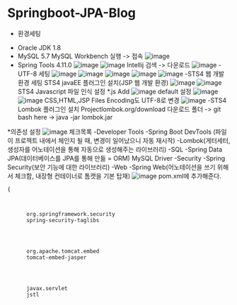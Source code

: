 # Springboot-JPA-Blog

* 환경세팅
- Oracle JDK 1.8
- MySQL 5.7
MySQL Workbench 실행 -> 접속
![image](https://user-images.githubusercontent.com/86938974/166133310-bb4c5e46-d804-4bdf-ad6f-b5fcd7b68422.png)
- Spring Tools 4.11.0
![image](https://user-images.githubusercontent.com/86938974/166133396-ae6e96a3-b753-4629-a752-cb05f30d6687.png)
![image](https://user-images.githubusercontent.com/86938974/166133425-71cdc6d3-3ce6-4135-86b8-75c84ce39aef.png)
Intellij 검색 -> 다운로드
![image](https://user-images.githubusercontent.com/86938974/166133455-80382c06-575b-4d58-bef2-fad863346876.png)
-UTF-8 세팅
![image](https://user-images.githubusercontent.com/86938974/166133509-d2c50cb2-7557-4e2d-990b-10cbcbed45be.png)
![image](https://user-images.githubusercontent.com/86938974/166133519-2cd81efd-2743-4c29-a861-b9074e178d14.png)
![image](https://user-images.githubusercontent.com/86938974/166133525-fb47422e-dd57-4e91-ad91-f471c784432b.png)
![image](https://user-images.githubusercontent.com/86938974/166133531-81fd6a39-ce19-4d85-888a-0db11e9072d2.png)
![image](https://user-images.githubusercontent.com/86938974/166133534-d393c39c-fc2f-4f36-80f6-f46dc4ce36c7.png)
-STS4 웹 개발 환경 세팅
STS4 javaEE 플러그인 설치(JSP 웹 개발 환경)
![image](https://user-images.githubusercontent.com/86938974/166133589-d5b10223-64cb-4d96-b24c-7597d14077d1.png)
![image](https://user-images.githubusercontent.com/86938974/166133615-284b8520-5e8d-4150-87a2-7996c175db4d.png)
STS4 Javascript 파일 인식 설정
*.js Add
![image](https://user-images.githubusercontent.com/86938974/166133656-9a375c7a-c054-43b9-9a19-14c9bf67b118.png)
default 설정
![image](https://user-images.githubusercontent.com/86938974/166133670-1e9e31d6-8f3e-4e87-88e1-94aff24b8d91.png)
![image](https://user-images.githubusercontent.com/86938974/166133699-130c176c-1ea7-44ad-ab2e-d3ba8a3235e8.png)
CSS,HTML,JSP Files Encoding도 UTF-8로 변경
![image](https://user-images.githubusercontent.com/86938974/166133714-04fd2673-c301-48f5-bdf7-879908c92ef1.png)
-STS4 Lombok 플러그인 설치
Projectlombok.org/download
다운로드 폴더 -> git bash here -> java -jar lombok.jar

*의존성 설정
![image](https://user-images.githubusercontent.com/86938974/166133777-6e7d5653-ab2b-4301-bc11-b48198161cf4.png)
체크목록
-Developer Tools
	-Spring Boot DevTools (파일이 프로젝트 내에서 체인지 될 때, 변경이 일어났으니 자동 재시작)
	-Lombok(게터세터, 생성자를 어노테이션을 통해 자동으로 생성해주는 라이브러리)
-SQL
	-Spring Data JPA(데이터베이스를 JPA를 통해 만듦 = ORM)
	MySQL Driver
-Security
	-Spring Security(보안 기능에 대한 라이브러리)
-Web
	-Spring Web(어노테이션을 쓰기 위해서 체크함, 내장형 컨테이너로 톰캣을 기본 탑재)
![image](https://user-images.githubusercontent.com/86938974/166133959-26fed241-57bc-48fd-8141-c58e20255551.png)
pom.xml에 추가해준다.
<pre><code>{
<!-- 시큐리티 태그 라이브러리 -->

	<dependency>
	  <groupId>org.springframework.security</groupId>
	  <artifactId>spring-security-taglibs</artifactId>
	</dependency>

	<!-- JSP 템플릿 엔진 -->
	<dependency>
	  <groupId>org.apache.tomcat.embed</groupId>
	  <artifactId>tomcat-embed-jasper</artifactId>
	</dependency>
	
	<!-- JSTL -->
	<dependency>
	  <groupId>javax.servlet</groupId>
	  <artifactId>jstl</artifactId>
	</dependency>
</code></pre>





